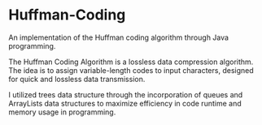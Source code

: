 # Huffman-Coding

An implementation of the Huffman coding algorithm through Java programming.

The Huffman Coding Algorithm is a lossless data compression algorithm. The idea is to assign variable-length codes to input characters, designed for quick and lossless data transmission.

I utilized trees data structure through the incorporation of queues and ArrayLists data structures to maximize efficiency in code runtime and memory usage in programming.
